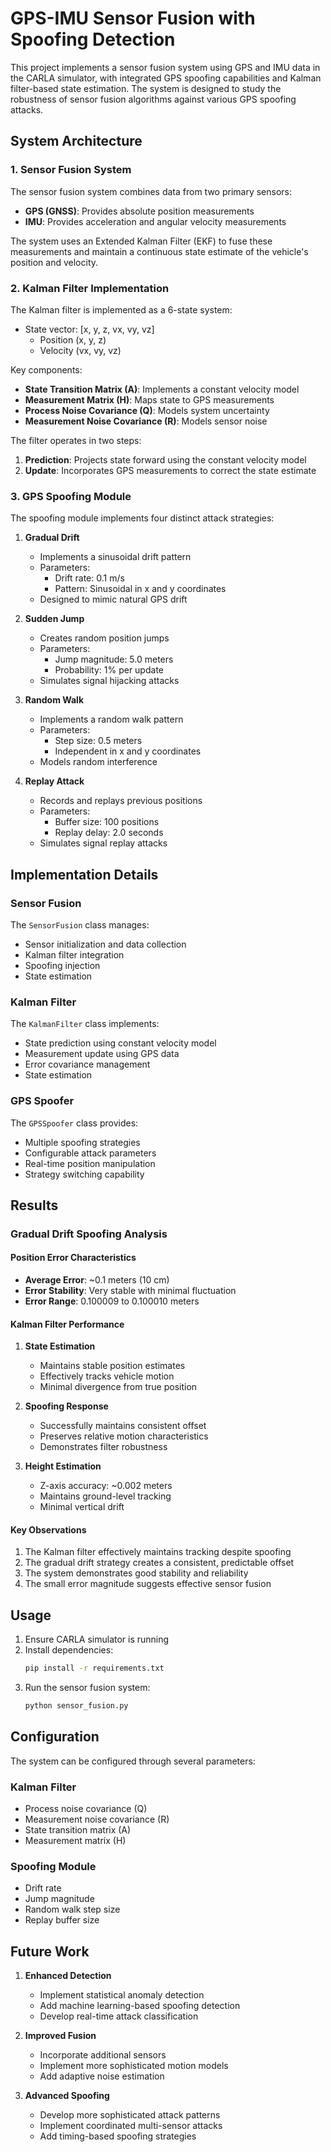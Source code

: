 # GPS-IMU Sensor Fusion with Spoofing Detection

This project implements a sensor fusion system using GPS and IMU data in the CARLA simulator, with integrated GPS spoofing capabilities and Kalman filter-based state estimation. The system is designed to study the robustness of sensor fusion algorithms against various GPS spoofing attacks.

## System Architecture

### 1. Sensor Fusion System

The sensor fusion system combines data from two primary sensors:

- **GPS (GNSS)**: Provides absolute position measurements
- **IMU**: Provides acceleration and angular velocity measurements

The system uses an Extended Kalman Filter (EKF) to fuse these measurements and maintain a continuous state estimate of the vehicle's position and velocity.

### 2. Kalman Filter Implementation

The Kalman filter is implemented as a 6-state system:

- State vector: [x, y, z, vx, vy, vz]
  - Position (x, y, z)
  - Velocity (vx, vy, vz)

Key components:

- **State Transition Matrix (A)**: Implements a constant velocity model
- **Measurement Matrix (H)**: Maps state to GPS measurements
- **Process Noise Covariance (Q)**: Models system uncertainty
- **Measurement Noise Covariance (R)**: Models sensor noise

The filter operates in two steps:

1. **Prediction**: Projects state forward using the constant velocity model
2. **Update**: Incorporates GPS measurements to correct the state estimate

### 3. GPS Spoofing Module

The spoofing module implements four distinct attack strategies:

1. **Gradual Drift**

   - Implements a sinusoidal drift pattern
   - Parameters:
     - Drift rate: 0.1 m/s
     - Pattern: Sinusoidal in x and y coordinates
   - Designed to mimic natural GPS drift

2. **Sudden Jump**

   - Creates random position jumps
   - Parameters:
     - Jump magnitude: 5.0 meters
     - Probability: 1% per update
   - Simulates signal hijacking attacks

3. **Random Walk**

   - Implements a random walk pattern
   - Parameters:
     - Step size: 0.5 meters
     - Independent in x and y coordinates
   - Models random interference

4. **Replay Attack**
   - Records and replays previous positions
   - Parameters:
     - Buffer size: 100 positions
     - Replay delay: 2.0 seconds
   - Simulates signal replay attacks

## Implementation Details

### Sensor Fusion

The `SensorFusion` class manages:

- Sensor initialization and data collection
- Kalman filter integration
- Spoofing injection
- State estimation

### Kalman Filter

The `KalmanFilter` class implements:

- State prediction using constant velocity model
- Measurement update using GPS data
- Error covariance management
- State estimation

### GPS Spoofer

The `GPSSpoofer` class provides:

- Multiple spoofing strategies
- Configurable attack parameters
- Real-time position manipulation
- Strategy switching capability

## Results

### Gradual Drift Spoofing Analysis

#### Position Error Characteristics

- **Average Error**: ~0.1 meters (10 cm)
- **Error Stability**: Very stable with minimal fluctuation
- **Error Range**: 0.100009 to 0.100010 meters

#### Kalman Filter Performance

1. **State Estimation**

   - Maintains stable position estimates
   - Effectively tracks vehicle motion
   - Minimal divergence from true position

2. **Spoofing Response**

   - Successfully maintains consistent offset
   - Preserves relative motion characteristics
   - Demonstrates filter robustness

3. **Height Estimation**
   - Z-axis accuracy: ~0.002 meters
   - Maintains ground-level tracking
   - Minimal vertical drift

#### Key Observations

1. The Kalman filter effectively maintains tracking despite spoofing
2. The gradual drift strategy creates a consistent, predictable offset
3. The system demonstrates good stability and reliability
4. The small error magnitude suggests effective sensor fusion

## Usage

1. Ensure CARLA simulator is running
2. Install dependencies:
   ```bash
   pip install -r requirements.txt
   ```
3. Run the sensor fusion system:
   ```bash
   python sensor_fusion.py
   ```

## Configuration

The system can be configured through several parameters:

### Kalman Filter

- Process noise covariance (Q)
- Measurement noise covariance (R)
- State transition matrix (A)
- Measurement matrix (H)

### Spoofing Module

- Drift rate
- Jump magnitude
- Random walk step size
- Replay buffer size

## Future Work

1. **Enhanced Detection**

   - Implement statistical anomaly detection
   - Add machine learning-based spoofing detection
   - Develop real-time attack classification

2. **Improved Fusion**

   - Incorporate additional sensors
   - Implement more sophisticated motion models
   - Add adaptive noise estimation

3. **Advanced Spoofing**
   - Develop more sophisticated attack patterns
   - Implement coordinated multi-sensor attacks
   - Add timing-based spoofing strategies
